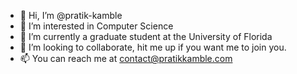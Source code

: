 - 👋 Hi, I’m @pratik-kamble
- 👀 I’m interested in Computer Science
- 🌱 I’m currently a graduate student at the University of Florida
- 💞️ I’m looking to collaborate, hit me up if you want me to join you.
- 📫 You can reach me at contact@pratikkamble.com
